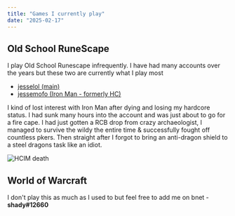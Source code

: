```yaml
---
title: "Games I currently play"
date: "2025-02-17"
---
```

## Old School RuneScape

I play Old School Runescape infrequently. I have had many accounts over the years but these two are currently what I play most
- [jesselol (main)](https://secure.runescape.com/m=hiscore_oldschool/hiscorepersonal?user1=jesselol)
- [jessemofo (Iron Man - formerly HC)](https://secure.runescape.com/m=hiscore_oldschool/hiscorepersonal?user1=jessemofo)

I kind of lost interest with Iron Man after dying and losing my hardcore status. I had sunk many hours into the account and was just about to go for a fire cape. I had just gotten a RCB drop from crazy archaeologist, I managed to survive the wildy the entire time & successfully fought off countless pkers. Then straight after I forgot to bring an anti-dragon shield to a steel dragons task like an idiot.

![HCIM death](/images/hcim-dead.png)

## World of Warcraft

I don't play this as much as I used to but feel free to add me on bnet - **shady#12660**